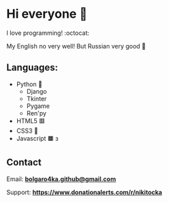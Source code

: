 # Hi everyone 👋

I love programming! :octocat:

My English no very well! But Russian very good 🎉

## Languages:
  - Python 🐍
    - Django
    - Tkinter
    - Pygame
    - Ren'py
  - HTML5 🟥
  - CSS3 🌈
  - Javascript 🟧
  з
<!-- C++ 🟦 -->

## Contact

Email: **bolgaro4ka.github@gmail.com**

Support: **https://www.donationalerts.com/r/nikitocka**
<!--
**bolgaro4ka/bolgaro4ka** is a ✨ _special_ ✨ repository because its `README.md` (this file) appears on your GitHub profile.

Here are some ideas to get you started:

- 🔭 I’m currently working on ...
- 🌱 I’m currently learning ...
- 👯 I’m looking to collaborate on ...
- 🤔 I’m looking for help with ...
- 💬 Ask me about ...
- 📫 How to reach me: ...
- 😄 Pronouns: ...
- ⚡ Fun fact: ...
-->
